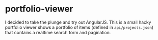 portfolio-viewer
================

I decided to take the plunge and try out AngularJS. This is a small hacky portfolio viewer shows a portfolio of items (defined in `api/projects.json`) that contains a realtime search form and pagination.